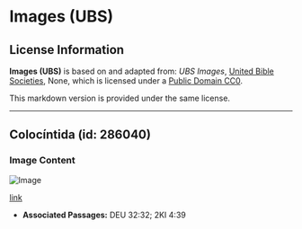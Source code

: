 # Images (UBS)

## License Information

**Images (UBS)** is based on and adapted from: _UBS Images_, [United Bible Societies](https://unitedbiblesocieties.org/), None, which is licensed under a [Public Domain CC0](https://creativecommons.org/public-domain/cc0/).

This markdown version is provided under the same license.



--------------------------------

## Colocíntida (id: 286040)

### Image Content

![Image](https://cdn.aquifer.bible/aquifer-content/resources/Media/WEB-0142_colocynth.jpg)

[link](https://cdn.aquifer.bible/aquifer-content/resources/Media/WEB-0142_colocynth.jpg)

* **Associated Passages:** DEU 32:32; 2KI 4:39

